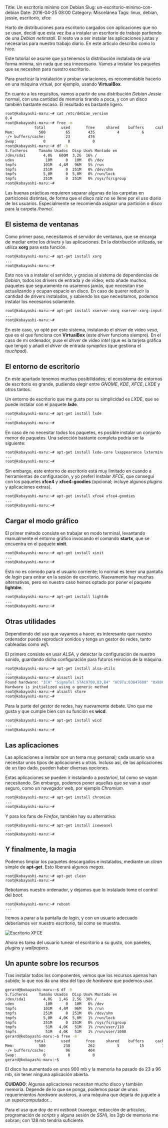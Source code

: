 Title: Un escritorio mínimo con Debian
Slug: un-escritorio-minimo-con-debian
Date: 2016-04-25 08:00
Category: Miscelánea
Tags: linux, debian, jessie, escritorio, xfce



Harto de distribuciones para escritorio cargados con aplicaciones que no se usan, decidí que esta vez iba a instalar un escritorio de trabajo partiendo de una *Debian netinstall*. El resto va a ser instalar las aplicaciones justas y necesarias para nuestro trabajo diario. En este artículo describo como lo hice.

Este tutorial se asume que ya tenemos la distribución instalada de una forma mínima, sin nada que sea innecesario. Vamos a instalar los paquetes que se necesiten para nuestro escritorio.

Para practicar la instalación y probar variaciones, es recomendable hacerlo en una máquina virtual, por ejemplo, usando **VirtualBox**.

En cuanto a los requisitos, vamos a partir de una distribución *Debian Jessie* normal, con una cantidad de memoria tirando a poca, y con un disco también bastante escaso. El resultado es bastante ligero.

```bash
root@kobayashi-maru:~# cat /etc/debian_version
8.4
root@kobayashi-maru:~# free -m
             total       used       free     shared    buffers     cached
Mem:           500         65        435          4          6         34
-/+ buffers/cache:         23        476
Swap:            0          0          0
root@kobayashi-maru:~# df -h
S.ficheros     Tamaño Usados  Disp Uso% Montado en
/dev/sda1        4,0G   600M  3,2G  16% /
udev              10M      0   10M   0% /dev
tmpfs            101M   4,4M   96M   5% /run
tmpfs            251M      0  251M   0% /dev/shm
tmpfs            5,0M      0  5,0M   0% /run/lock
tmpfs            251M      0  251M   0% /sys/fs/cgroup
root@kobayashi-maru:~#
```

Las buenas prácticas requieren separar algunas de las carpetas en particiones distintas, de forma que el disco raíz no se llene por el uso diario de los usuarios. Especialmente se recomienda asignar una partición o disco para la carpeta */home/*.

## El sistema de ventanas

Como primer paso, necesitamos el servidor de ventanas, que se encarga de mediar entre los *drivers* y las aplicaciones. En la distribución utilizada, se utiliza **xorg** para esta función.

```bash
root@kobayashi-maru:~# apt-get install xorg
...
root@kobayashi-maru:~#
```

Esto nos va a instalar el servidor, y gracias al sistema de dependencias de *Debian*, todos los drivers de entrada y de vídeo; esto añade muchos paquetes que seguramente no usaremos jamás, que necesitan irse actualizando y ocupan espacio en disco. En caso de querer reducir la cantidad de drivers instalados, y sabiendo los que necesitamos, podemos instalar los necesarios solamente.

```bash
root@kobayashi-maru:~# apt-get install xserver-xorg xserver-xorg-input-kbd xserver-xorg-input-mouse xserver-xorg-video-vesa
...
root@kobayashi-maru:~#
```

En este caso, yo opté por este sistema, instalando el *driver* de vídeo *vesa*, que es el que funciona con **VirtualBox** (este *driver* funciona siempre). En el caso de mi ordenador, puse el *driver* de vídeo *intel* (que es la tarjeta gráfica que tengo) y añadí el *driver* de entrada *synaptics* (que gestiona el *touchpad*).

## El entorno de escritorio

En este apartado tenemos muchas posibilidades; el ecosistema de entornos de escritorio es grande, pudiendo elegir entre *GNOME*, *KDE*, *XFCE*, *LXDE* y otros tantos.

Un entorno de escritorio que me gusta por su simplicidad es *LXDE*, que se puede instalar con el paquete **lxde**.

```bash
root@kobayashi-maru:~# apt-get install lxde
...
root@kobayashi-maru:~#
```

En caso de no necesitar todos los paquetes, es posible instalar un conjunto menor de paquetes. Una selección bastante completa podría ser la siguiente:

```bash
root@kobayashi-maru:~# apt-get install lxde-core lxappearance lxterminal lxtask
...
root@kobayashi-maru:~#
```

Sin embargo, este entorno de escritorio está muy limitado en cuando a herramientas de configuración, y yo preferí instalar *XFCE*, que conseguí con los paquetes **xfce4** y **xfce4-goodies** (opcional; incluye algunos *plugins* y aplicaciones extras).

```bash
root@kobayashi-maru:~# apt-get install xfce4 xfce4-goodies
...
root@kobayashi-maru:~#
```

## Cargar el modo gráfico

El primer método consiste en trabajar en modo terminal, levantando manualmente el entorno gráfico invocando el comando **startx**, que se encuentra en el paquete **xinit**.

```bash
root@kobayashi-maru:~# apt-get install xinit
...
root@kobayashi-maru:~#
```

Esto no es cómodo para el usuario corriente; lo normal es tener una pantalla de *login* para entrar en la sesión de escritorio. Nuevamente hay muchas alternativas, pero en nuestro caso hemos optado por poner el paquete **lightdm**.

```bash
root@kobayashi-maru:~# apt-get install lightdm
...
root@kobayashi-maru:~#
```

## Otras utilidades

Dependiendo del uso que vayamos a hacer, es interesante que nuestro ordenador pueda reproducir sonidos y tenga un gestor de redes, tanto cableadas como *wifi*.

El primero consiste en usar *ALSA*, y detectar la configuración de nuestro sonido, guardando dicha configuración para futuros reinicios de la máquina.

```bash
root@kobayashi-maru:~# apt-get install alsa-utils
...
root@kobayashi-maru:~# alsactl init
Found hardware: "ICH" "SigmaTel STAC9700,83,84" "AC97a:83847600" "0x8086" "0x0000"
Hardware is initialized using a generic method
root@kobayashi-maru:~# alsactl store
root@kobayashi-maru:~#
```

Para la parte del gestor de redes, hay nuevamente debate. Uno que me gusta y que cumple bien con su función es **wicd**.

```bash
root@kobayashi-maru:~# apt-get install wicd
...
root@kobayashi-maru:~#
```

## Las aplicaciones

Las aplicaciones a instalar son un tema muy personal; cada usuario va a necesitar unos tipos de aplicaciones u otras. Incluso así, de las aplicaciones de un tipo dado, pueden haber diversas opciones.

Estas aplicaciones se pueden ir instalando a *posteriori*, tal como se vayan necesitando. Sin embargo, podemos poner aquellas que se van a usar seguro, como un navegador web, por ejemplo *Chromium*.

```bash
root@kobayashi-maru:~# apt-get install chromium
...
root@kobayashi-maru:~#
```

Y para los fans de *Firefox*, también hay su alternativa:

```
root@kobayashi-maru:~# apt-get install iceweasel
...
root@kobayashi-maru:~#
```

## Y finalmente, la magia

Podemos limpiar los paquetes descargados e instalados, mediante un *clean* simple de **apt-get**. Esto liberará algunos *megas*.

```
root@kobayashi-maru:~# apt-get clean
root@kobayashi-maru:~#
```

Rebotamos nuestro ordenador, y dejamos que lo instalado tome el control del *boot*.

```
root@kobayashi-maru:~# reboot
...
```

Iremos a parar a la pantalla de *login*, y con un usuario adecuado deberíamos ver nuestro escritorio, tal como se muestra.

![Escritorio XFCE]({filename}/images/escritorio-xfce.jpg)

Ahora es tarea del usuario tunear el escritorio a su gusto, con paneles, *plugins* y *wallpapers*.

## Un apunte sobre los recursos

Tras instalar todos los componentes, vemos que los recursos apenas han subido; lo que nos da una idea del tipo de *hardware* que podemos usar.

```bash
gerard@kobayashi-maru:~$ df -h
S.ficheros     Tamaño Usados  Disp Uso% Montado en
/dev/sda1        4,0G   1,4G  2,5G  36% /
udev              10M      0   10M   0% /dev
tmpfs            101M   4,4M   96M   5% /run
tmpfs            251M      0  251M   0% /dev/shm
tmpfs            5,0M   4,0K  5,0M   1% /run/lock
tmpfs            251M      0  251M   0% /sys/fs/cgroup
tmpfs             51M   4,0K   51M   1% /run/user/110
tmpfs             51M   4,0K   51M   1% /run/user/1000
gerard@kobayashi-maru:~$ free -m
             total       used       free     shared    buffers     cached
Mem:           500        238        262          5         15        125
-/+ buffers/cache:         96        404
Swap:            0          0          0
gerard@kobayashi-maru:~$
```

El disco ha aumentado en unos 900 mb y la memoria ha pasado de 23 a 96 mb, sin tener ninguna aplicación abierta.

**CUIDADO**: Algunas aplicaciones necesitan mucho disco y también memoria. Depende de lo que se ponga, podemos pasar de unos requerimientos *hardware* austeros, a una máquina que dejaría de juguete a un supercomputador...

Para el uso que doy de mi *netbook* (navegar, redacción de artículos, programación de *scripts* y alguna sesión de *SSH*), los 2gb de memoria me sobran; con 128 mb tendría suficiente.
